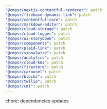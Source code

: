 ```yaml
---
"@cmpsr/nextjs-contentful-renderer": patch
"@cmpsr/firebase-dynamic-link": patch
"@cmpsr/contentful-core": patch
"@cmpsr/markdown-editor": patch
"@cmpsr/cloud-storage": patch
"@cmpsr/cloud-logger": patch
"@cmpsr/ui-storybook": patch
"@cmpsr/components": patch
"@cmpsr/plaid-link": patch
"@cmpsr/signalwire": patch
"@cmpsr/analytics": patch
"@cmpsr/cloud-kms": patch
"@cmpsr/firestore": patch
"@cmpsr/carousel": patch
"@cmpsr/blocks": patch
"@cmpsr/twilio": patch
"@cmpsr/cml": patch
---
```


chore: dependencies updates
